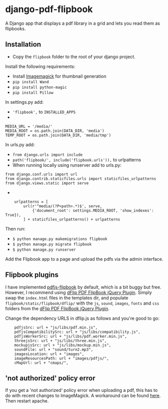 # django-pdf-flipbook
A Django app that displays a pdf library in a grid and lets you read them as flipbooks.

## Installation
- Copy the `flipbook` folder to the root of your django project.

Install the following requirements:
- Install [Imagemagick](http://docs.wand-py.org/en/0.4.4/guide/install.html#install-imagemagick-on-debian-ubuntu) for thumbnail generation
- `pip install Wand`
- `pip install python-magic`
- `pip install Pillow`

In settings.py add:
- `'flipbook',` to `INSTALLED_APPS`
- 
```DATA_DIR = os.path.dirname(os.path.dirname(__file__))
MEDIA_URL = '/media/'
MEDIA_ROOT = os.path.join(DATA_DIR, 'media')
TEMP_ROOT = os.path.join(DATA_DIR, 'media/tmp')
```

In urls.py add:
- `from django.urls import include`
- `path('flipbook/', include('flipbook.urls')),` to urlpatterns
- When running locally using runserver add to urls.py:
```from django.conf import settings
from django.conf.urls import url
from django.contrib.staticfiles.urls import staticfiles_urlpatterns
from django.views.static import serve
```
- 
```if settings.DEBUG:
    urlpatterns = [
        url(r'^media/(?P<path>.*)$', serve,
            {'document_root': settings.MEDIA_ROOT, 'show_indexes': True}),
        ] + staticfiles_urlpatterns() + urlpatterns
```

Then run:
- `$ python manage.py makemigrations flipbook`
- `$ python manage.py migrate flipbook`
- `$ python manage.py runserver`

Add the Flipbook app to a page and upload the pdfs via the admin interface.

## Flipbook plugins
I have implemented [pdfjs-flipbook](https://github.com/iberan/pdfjs-flipbook) by default, which is a bit buggy but free. However, I recommend using [dFlip PDF FlipBook jQuery Plugin](https://codecanyon.net/item/dflip-flipbook-jquery-plugin/15834127). Simply swap the `index.html` files in the templates dir, and populate `flipbook/static/flipbook/dflip/` with the `js`, `sound`, `images`, `fonts` and `css` folders from the [dFlip PDF FlipBook jQuery Plugin](https://codecanyon.net/item/dflip-flipbook-jquery-plugin/15834127).

Change the dependency URLS in dflip.js as follows and you're good to go: 
```
    pdfjsSrc: url + "js/libs/pdf.min.js",
    pdfjsCompatibilitySrc: url + "js/libs/compatibility.js",
    pdfjsWorkerSrc: url + "js/libs/pdf.worker.min.js",
    threejsSrc: url + "js/libs/three.min.js",
    mockupjsSrc: url + "js/libs/mockup.min.js",
    soundFile: url + "sound/turn2.mp3",
    imagesLocation: url + "images",
    imageResourcesPath: url + "images/pdfjs/",
    cMapUrl: url + "cmaps/", 
``` 
## 'not authorized' policy error
If you get a 'not authorized' policy error when uploading a pdf, this has to do with recent changes to ImageMagick. A workaround can be found [here](https://github.com/HazyResearch/fonduer/issues/170). Then restart apache.
